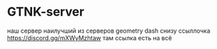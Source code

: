# GTNK-server
наш сервер наилучший из серверов geometry dash
снизу ссыллочка
https://discord.gg/mXWyMzhtaw
там ссылка есть на всё
